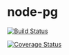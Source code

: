 # node-pg
[![Build Status](https://travis-ci.org/Terahpatrick/node-pg.svg?branch=test-branch)](https://travis-ci.org/Terahpatrick/node-pg)

[![Coverage Status](https://coveralls.io/repos/github/Terahpatrick/node-pg/badge.svg?branch=test-branch)](https://coveralls.io/github/Terahpatrick/node-pg?branch=test-branch)